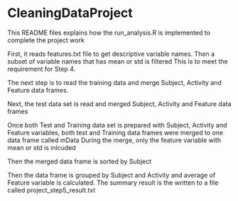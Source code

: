  # CleaningDataProject

 This README files explains how the run_analysis.R is implemented
 to complete the project work

 First, it reads features.txt file to get descriptive variable names.
 Then a subset of variable names that has mean or std is filtered
 This is to meet the requirement for Step 4.

 The next step is to read the training data and merge Subject, Activity
 and Feature data frames.

 Next, the test data set is read and merged Subject, Activity and Feature
 data frames

 Once both Test and Training data set is prepared with Subject, Activity
 and Feature variables, both test and Training data frames were merged to one
 data frame called mData
 During the merge, only the feature variable with mean or std is inlcuded

 Then the merged data frame is sorted by Subject

 Then the data frame is grouped by Subject and Activity and average
 of Feature variable is calculated.
 The summary result is the written to a file called project_step5_result.txt
